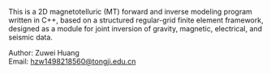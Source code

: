 This is a 2D magnetotelluric (MT) forward and inverse modeling program written in C++, based on a structured regular-grid finite element framework,   
designed as a module for joint inversion of gravity, magnetic, electrical, and seismic data.​   
  
Author: Zuwei Huang    
Email: hzw1498218560@tongji.edu.cn    
